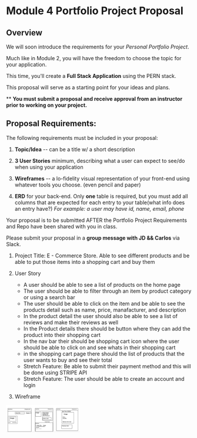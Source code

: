# Module 4 Portfolio Project Proposal

## Overview

We will soon introduce the requirements for your _Personal Portfolio Project_.

Much like in Module 2, you will have the freedom to choose the topic for your application.

This time, you'll create a **Full Stack Application** using the PERN stack.


This proposal will serve as a starting point for your ideas and plans.

\*\* **You must submit a proposal and receive approval from an instructor prior to working on your project.**

## Proposal Requirements:

The following requirements must be included in your proposal:

1. **Topic/Idea** -- can be a title w/ a short description

1. **3 User Stories** minimum, describing what a user can expect to see/do when using your application

1. **Wireframes** -- a lo-fidelity visual representation of your front-end using whatever tools you choose. (even pencil and paper)

1. **ERD** for your back-end. Only **one** table is required, but you must add all columns that are expected for each entry to your table(what info does an entry have?)
_For example: a user may have id, name, email, phone_

Your proposal is to be submitted AFTER the Portfolio Project Requirements and Repo have been shared with you in class. 

Please submit your proposal in a **group message with JD && Carlos** via Slack.


1. Project Title: E - Commerce Store. Able to see different products and be able to put those items into a shopping cart and buy them

2. User Story
    * A user should be able to see a list of products on the home page
    * The user should be able to filter through an item by product category or using a search bar 
    * The user should be able to click on the item and be able to see the products detail such as name, price, manafacturer, and description
    * In the product detail the user should also be able to see a list of reviews and make their reviews as well
    * In the Product details there should be button where they can add the product into their shopping cart 
    * In the nav bar their should be shopping cart icon where the user should be able to click on and see whats in their shopping cart 
    * in the shopping cart page there should the list of products that the user wants to buy and see their total 
    * Stretch Feature: Be able to submit their payment method and this will be done using STRIPE API 
    * Stretch Feature: The user should be able to create an account and login

3. Wireframe 

<img src="/WireFrame.png" width="200"/>

    
    

